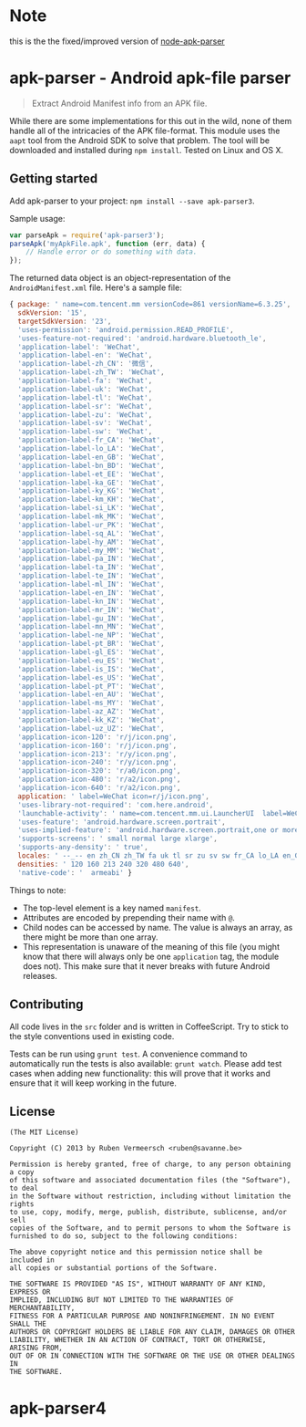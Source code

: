 # Note

this is the the fixed/improved version of [node-apk-parser](https://github.com/rubenv/node-apk-parser)

# apk-parser - Android apk-file parser

> Extract Android Manifest info from an APK file.


While there are some implementations for this out in the wild, none of them handle all of the intricacies of the APK file-format. This module uses the `aapt` tool from the Android SDK to solve that problem. The tool will be downloaded and installed during `npm install`. Tested on Linux and OS X.

## Getting started

Add apk-parser to your project: `npm install --save apk-parser3`.

Sample usage:

```js
var parseApk = require('apk-parser3');
parseApk('myApkFile.apk', function (err, data) {
    // Handle error or do something with data.
});
```

The returned data object is an object-representation of the `AndroidManifest.xml` file. Here's a sample file:

```js
{ package: ' name=com.tencent.mm versionCode=861 versionName=6.3.25',
  sdkVersion: '15',
  targetSdkVersion: '23',
  'uses-permission': 'android.permission.READ_PROFILE',
  'uses-feature-not-required': 'android.hardware.bluetooth_le',
  'application-label': 'WeChat',
  'application-label-en': 'WeChat',
  'application-label-zh_CN': '微信',
  'application-label-zh_TW': 'WeChat',
  'application-label-fa': 'WeChat',
  'application-label-uk': 'WeChat',
  'application-label-tl': 'WeChat',
  'application-label-sr': 'WeChat',
  'application-label-zu': 'WeChat',
  'application-label-sv': 'WeChat',
  'application-label-sw': 'WeChat',
  'application-label-fr_CA': 'WeChat',
  'application-label-lo_LA': 'WeChat',
  'application-label-en_GB': 'WeChat',
  'application-label-bn_BD': 'WeChat',
  'application-label-et_EE': 'WeChat',
  'application-label-ka_GE': 'WeChat',
  'application-label-ky_KG': 'WeChat',
  'application-label-km_KH': 'WeChat',
  'application-label-si_LK': 'WeChat',
  'application-label-mk_MK': 'WeChat',
  'application-label-ur_PK': 'WeChat',
  'application-label-sq_AL': 'WeChat',
  'application-label-hy_AM': 'WeChat',
  'application-label-my_MM': 'WeChat',
  'application-label-pa_IN': 'WeChat',
  'application-label-ta_IN': 'WeChat',
  'application-label-te_IN': 'WeChat',
  'application-label-ml_IN': 'WeChat',
  'application-label-en_IN': 'WeChat',
  'application-label-kn_IN': 'WeChat',
  'application-label-mr_IN': 'WeChat',
  'application-label-gu_IN': 'WeChat',
  'application-label-mn_MN': 'WeChat',
  'application-label-ne_NP': 'WeChat',
  'application-label-pt_BR': 'WeChat',
  'application-label-gl_ES': 'WeChat',
  'application-label-eu_ES': 'WeChat',
  'application-label-is_IS': 'WeChat',
  'application-label-es_US': 'WeChat',
  'application-label-pt_PT': 'WeChat',
  'application-label-en_AU': 'WeChat',
  'application-label-ms_MY': 'WeChat',
  'application-label-az_AZ': 'WeChat',
  'application-label-kk_KZ': 'WeChat',
  'application-label-uz_UZ': 'WeChat',
  'application-icon-120': 'r/j/icon.png',
  'application-icon-160': 'r/j/icon.png',
  'application-icon-213': 'r/y/icon.png',
  'application-icon-240': 'r/y/icon.png',
  'application-icon-320': 'r/a0/icon.png',
  'application-icon-480': 'r/a2/icon.png',
  'application-icon-640': 'r/a2/icon.png',
  application: ' label=WeChat icon=r/j/icon.png',
  'uses-library-not-required': 'com.here.android',
  'launchable-activity': ' name=com.tencent.mm.ui.LauncherUI  label=WeChat icon=',
  'uses-feature': 'android.hardware.screen.portrait',
  'uses-implied-feature': 'android.hardware.screen.portrait,one or more activities have specified a portrait orientation',
  'supports-screens': ' small normal large xlarge',
  'supports-any-density': ' true',
  locales: ' --_-- en zh_CN zh_TW fa uk tl sr zu sv sw fr_CA lo_LA en_GB bn_BD et_EE ka_GE ky_KG km_KH si_LK mk_MK ur_PK sq_AL hy_AM my_MM pa_IN ta_IN te_IN ml_IN en_IN kn_IN mr_IN gu_IN mn_MN ne_NP pt_BR gl_ES eu_ES is_IS es_US pt_PT en_AU ms_MY az_AZ kk_KZ uz_UZ',
  densities: ' 120 160 213 240 320 480 640',
  'native-code': '  armeabi' }
```

Things to note:

* The top-level element is a key named `manifest`.
* Attributes are encoded by prepending their name with `@`.
* Child nodes can be accessed by name. The value is always an array, as there might be more than one array.
* This representation is unaware of the meaning of this file (you might know that there will always only be one `application` tag, the module does not). This make sure that it never breaks with future Android releases.

## Contributing
All code lives in the `src` folder and is written in CoffeeScript. Try to stick to the style conventions used in existing code.

Tests can be run using `grunt test`. A convenience command to automatically run the tests is also available: `grunt watch`. Please add test cases when adding new functionality: this will prove that it works and ensure that it will keep working in the future.
    
## License 

    (The MIT License)

    Copyright (C) 2013 by Ruben Vermeersch <ruben@savanne.be>

    Permission is hereby granted, free of charge, to any person obtaining a copy
    of this software and associated documentation files (the "Software"), to deal
    in the Software without restriction, including without limitation the rights
    to use, copy, modify, merge, publish, distribute, sublicense, and/or sell
    copies of the Software, and to permit persons to whom the Software is
    furnished to do so, subject to the following conditions:

    The above copyright notice and this permission notice shall be included in
    all copies or substantial portions of the Software.

    THE SOFTWARE IS PROVIDED "AS IS", WITHOUT WARRANTY OF ANY KIND, EXPRESS OR
    IMPLIED, INCLUDING BUT NOT LIMITED TO THE WARRANTIES OF MERCHANTABILITY,
    FITNESS FOR A PARTICULAR PURPOSE AND NONINFRINGEMENT. IN NO EVENT SHALL THE
    AUTHORS OR COPYRIGHT HOLDERS BE LIABLE FOR ANY CLAIM, DAMAGES OR OTHER
    LIABILITY, WHETHER IN AN ACTION OF CONTRACT, TORT OR OTHERWISE, ARISING FROM,
    OUT OF OR IN CONNECTION WITH THE SOFTWARE OR THE USE OR OTHER DEALINGS IN
    THE SOFTWARE.
# apk-parser4
